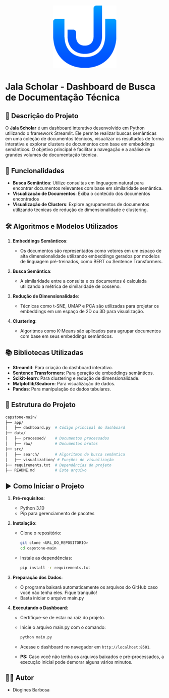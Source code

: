 <p align="center">
  <img src="data/logo.png" alt="Logo do Projeto" width="200">
</p>

# Jala Scholar - Dashboard de Busca de Documentação Técnica

## 📖 Descrição do Projeto

O **Jala Scholar** é um dashboard interativo desenvolvido em Python utilizando o framework Streamlit. Ele permite realizar buscas semânticas em uma coleção de documentos técnicos, visualizar os resultados de forma interativa e explorar clusters de documentos com base em embeddings semânticos. O objetivo principal é facilitar a navegação e a análise de grandes volumes de documentação técnica.

## 🚀 Funcionalidades

- **Busca Semântica**: Utilize consultas em linguagem natural para encontrar documentos relevantes com base em similaridade semântica.
- **Visualização de Documentos**: Exiba o conteúdo dos documentos encontrados
- **Visualização de Clusters**: Explore agrupamentos de documentos utilizando técnicas de redução de dimensionalidade e clustering.

## 🛠️ Algoritmos e Modelos Utilizados

1. **Embeddings Semânticos**:

   - Os documentos são representados como vetores em um espaço de alta dimensionalidade utilizando embeddings gerados por modelos de linguagem pré-treinados, como BERT ou Sentence Transformers.

2. **Busca Semântica**:

   - A similaridade entre a consulta e os documentos é calculada utilizando a métrica de similaridade de cosseno.

3. **Redução de Dimensionalidade**:

   - Técnicas como t-SNE, UMAP e PCA são utilizadas para projetar os embeddings em um espaço de 2D ou 3D para visualização.

4. **Clustering**:
   - Algoritmos como K-Means são aplicados para agrupar documentos com base em seus embeddings semânticos.

## 📚 Bibliotecas Utilizadas

- **Streamlit**: Para criação do dashboard interativo.
- **Sentence Transformers**: Para geração de embeddings semânticos.
- **Scikit-learn**: Para clustering e redução de dimensionalidade.
- **Matplotlib/Seaborn**: Para visualização de dados.
- **Pandas**: Para manipulação de dados tabulares.

## 📁 Estrutura do Projeto

```bash
capstone-main/
├── app/
│   ├── dashboard.py  # Código principal do dashboard
├── data/
│   ├── processed/    # Documentos processados
│   ├── raw/          # Documentos brutos
├── src/
│   ├── search/       # Algoritmos de busca semântica
│   ├── visualization/ # Funções de visualização
├── requirements.txt  # Dependências do projeto
├── README.md         # Este arquivo
```

## ▶️ Como Iniciar o Projeto

1. **Pré-requisitos**:

   - Python 3.10
   - Pip para gerenciamento de pacotes

2. **Instalação**:

   - Clone o repositório:

     ```bash
     git clone <URL_DO_REPOSITORIO>
     cd capstone-main
     ```

   - Instale as dependências:

     ```bash
     pip install -r requirements.txt
     ```

3. **Preparação dos Dados**:

   - O programa baixará automaticamente os arquivos do GitHub caso você não tenha eles. Fique tranquilo!
   - Basta iniciar o arquivo main.py

4. **Executando o Dashboard**:

   - Certifique-se de estar na raíz do projeto.
   - Inicie o arquivo main.py com o comando:

     ```bash
     python main.py
     ```

   - Acesse o dashboard no navegador em `http://localhost:8501`.
   - **PS:** Caso você não tenha os arquivos baixados e pré-processados, a execução inicial pode demorar alguns vários minutos.

## 👨‍💻 Autor

- Diogines Barbosa
